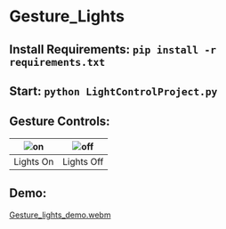 # Gesture_Lights

## Install Requirements: ``` pip install -r requirements.txt ```
## Start: ``` python LightControlProject.py ``` 

## Gesture Controls:
|![on](https://github.com/KAWang1/Gesture_Lights/assets/35209131/9947d692-1739-4191-a21c-279580dd6b07)| ![off](https://github.com/KAWang1/Gesture_Lights/assets/35209131/bfa12c47-6b63-4f09-8552-66b07d2f67b2)|
|---|---|
|Lights On |Lights Off |

## Demo:
[Gesture_lights_demo.webm](https://github.com/KAWang1/Gesture_Lights/assets/35209131/41dc08cf-ce94-4d50-a3f3-e93ecfe79eb6)
